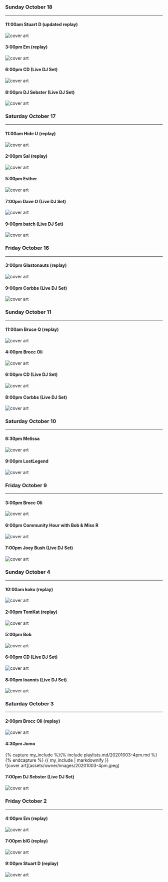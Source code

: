 ### Sunday October 18
---

#### 11:00am Stuart D (updated replay) <a href='https://open.spotify.com/playlist/7Me8qOaCLi7YROKG1Zvo8W' target='_blank' title='Go to playlist'> <i class='fab fa-spotify fa-inverse'></i></a>
![cover art](assets/owner/images/20200505-4pm.jpeg)

#### 3:00pm Em (replay) <a href='https://open.spotify.com/playlist/7Me8qOaCLi7YROKG1Zvo8W' target='_blank' title='Go to playlist'> <i class='fab fa-spotify fa-inverse'></i></a>
![cover art](assets/owner/images/20200503-1pm.jpeg)

#### 6:00pm CD (Live DJ Set) 
![cover art](assets/owner/images/20201018-6pm.jpeg)

#### 8:00pm DJ Sebster (Live DJ Set) 
![cover art](assets/owner/images/20201018-8pm.jpeg)


### Saturday October 17
---

#### 11:00am Hide U (replay) <a href='https://open.spotify.com/playlist/55gk2FuFTPna1FvM23gojU' target='_blank' title='Go to playlist'> <i class='fab fa-spotify fa-inverse'></i></a>
![cover art](assets/owner/images/20200809-12pm.jpeg)

#### 2:00pm Sal (replay) <a href='https://open.spotify.com/playlist/3I2hlEeToPgTS2Yins44CV?si=RVYzlSRGTDq8A2tlizEqbg' target='_blank' title='Go to playlist'> <i class='fab fa-spotify fa-inverse'></i></a>
![cover art](assets/owner/images/20200725-1pm.jpeg)

#### 5:00pm Esther <a href='https://open.spotify.com/playlist/1ZQxszbMZI9loGJIcKhJlo' target='_blank' title='Go to playlist'> <i class='fab fa-spotify fa-inverse'></i></a>
![cover art](assets/owner/images/20201017-5pm.jpeg)

#### 7:00pm Dave O (Live DJ Set) 
![cover art](assets/owner/images/20201017-7pm.jpeg)

#### 9:00pm batch (Live DJ Set) 
![cover art](assets/owner/images/20201017-9pm.jpeg)


### Friday October 16
---

#### 3:00pm Glastonauts (replay) <a href='https://open.spotify.com/playlist/3PJcANn5A6XdsggiAMECwg' target='_blank' title='Go to playlist'> <i class='fab fa-spotify fa-inverse'></i></a>
![cover art](assets/owner/images/20200411-8pm.jpeg)

#### 9:00pm Corbbs (Live DJ Set) 
![cover art](assets/owner/images/20201016-9pm.jpeg)


### Sunday October 11
---

#### 11:00am Bruce Q (replay) <a href='https://open.spotify.com/playlist/6PxAuLj9RnKHUDLXgDdXEh' target='_blank' title='Go to playlist'> <i class='fab fa-spotify fa-inverse'></i></a>
![cover art](assets/owner/images/20200406-2pm.jpeg)

#### 4:00pm Brocc Oli <a href='https://open.spotify.com/playlist/2EygY8ZZpfcmoAGPjX0YMd' target='_blank' title='Go to playlist'> <i class='fab fa-spotify fa-inverse'></i></a>
![cover art](assets/owner/images/20201011-4pm.jpeg)

#### 6:00pm CD (Live DJ Set) <a href='https://www.mixcloud.com/Glastonauts_Live/cd-something-electronica-this-way-comes/' target='_blank' title='Go to recording'> <i class='fab fa-mixcloud fa-inverse'></i></a>
![cover art](assets/owner/images/20201011-6pm.jpeg)

#### 8:00pm Corbbs (Live DJ Set) 
![cover art](assets/owner/images/20201011-8pm.jpeg)


### Saturday October 10
---

#### 6:30pm Melissa <a href='https://open.spotify.com/playlist/0ez9kXNfwkdY6NZyPlI9Df' target='_blank' title='Go to playlist'> <i class='fab fa-spotify fa-inverse'></i></a>
![cover art](assets/owner/images/20201010-6pm.jpeg)

#### 9:00pm LostLegend <a href='https://www.mixcloud.com/Glastonauts_Live/lostlegend-submerge/' target='_blank' title='Go to playlist'> <i class='fab fa-spotify fa-inverse'></i></a>
![cover art](assets/owner/images/20201010-9pm.jpeg)


### Friday October 9
---

#### 3:00pm Brocc Oli <a href='https://open.spotify.com/playlist/6plGdDHNwURUjio6zxDbBM' target='_blank' title='Go to playlist'> <i class='fab fa-spotify fa-inverse'></i></a>
![cover art](assets/owner/images/20201009-3pm.jpeg)

#### 6:00pm Community Hour with Bob & Miss R <a href='https://open.spotify.com/playlist/7JPlBpIkl7IhoyMTm1bflq' target='_blank' title='Go to playlist'> <i class='fab fa-spotify fa-inverse'></i></a>
![cover art](assets/owner/images/20200410-8pm.jpeg)

#### 7:00pm Joey Bush (Live DJ Set) <a href='https://www.mixcloud.com/Glastonauts_Live/joey-bush-extraterrestrial/' target='_blank' title='Go to recording'> <i class='fab fa-mixcloud fa-inverse'></i></a>
![cover art](assets/owner/images/20201009-7pm.jpeg)


### Sunday October 4
---

#### 10:00am koko (replay) <a href='https://open.spotify.com/playlist/11nec7NbvS9YTtuDlzxsyc' target='_blank' title='Go to playlist'> <i class='fab fa-spotify fa-inverse'></i></a>
![cover art](assets/owner/images/20200621-10am.jpeg)

#### 2:00pm TomKat (replay) <a href='https://open.spotify.com/playlist/5mnpgoiybVrQb5frN7jRrJ' target='_blank' title='Go to playlist'> <i class='fab fa-spotify fa-inverse'></i></a>
![cover art](assets/owner/images/20200604-4pm.jpeg)

#### 5:00pm Bob <a href='https://open.spotify.com/playlist/3hWG55YqbPSscj0qz0X1AO' target='_blank' title='Go to playlist'> <i class='fab fa-spotify fa-inverse'></i></a>
![cover art](assets/owner/images/20200429-6pm.jpeg)

#### 6:00pm CD (Live DJ Set) <a href='https://www.mixcloud.com/Glastonauts_Live/cd-isolation/' target='_blank' title='Go to recording'> <i class='fab fa-mixcloud fa-inverse'></i></a>
![cover art](assets/owner/images/20201004-6pm.jpeg)

#### 8:00pm Ioannis (Live DJ Set) <a href='https://www.mixcloud.com/Glastonauts_Live/ioannis-house-works/' target='_blank' title='Go to recording'> <i class='fab fa-mixcloud fa-inverse'></i></a>
![cover art](assets/owner/images/20201004-8pm.jpeg)



### Saturday October 3
---

#### 2:00pm Brocc Oli (replay) <a href='https://open.spotify.com/playlist/4i9hL7u39kNTr8zWhh7Da9' target='_blank' title='Go to playlist'> <i class='fab fa-spotify fa-inverse'></i></a>
![cover art](assets/owner/images/20200618-1pm.jpeg)

#### 4:30pm Jomo <a href='https://open.spotify.com/playlist/147jDtlZRBazolmdnS0ED7' target='_blank' title='Go to playlist'> <i class='fab fa-spotify fa-inverse'></i></a> <i class="expand fas fa-list-ol fa-inverse" onclick="$('div#20201003-4pm').slideToggle()" title="View tracklist"></i>
<div class="text-playlist" id="20201003-4pm">
{% capture my_include %}{% include playlists.md/20201003-4pm.md %}{% endcapture %}
{{ my_include | markdownify }}
</div>
![cover art](assets/owner/images/20201003-4pm.jpeg)

#### 7:00pm DJ Sebster (Live DJ Set) <a href='https://www.mixcloud.com/Glastonauts_Live/dj-sebster-now-thats-what-i-call-deep-vol2/' target='_blank' title='Go to recording'> <i class='fab fa-mixcloud fa-inverse'></i></a>
![cover art](assets/owner/images/20201003-7pm.jpeg)

### Friday October 2
---

#### 4:00pm Em (replay) <a href='https://open.spotify.com/playlist/77UwuX5xDu32bIGjhKCpmV' target='_blank' title='Go to playlist'> <i class='fab fa-spotify fa-inverse'></i></a>
![cover art](assets/owner/images/20200604-1pm.jpeg)

#### 7:00pm bIG (replay) <a href='https://open.spotify.com/playlist/3t6756doKov0e4CWXI9hYw' target='_blank' title='Go to playlist'> <i class='fab fa-spotify fa-inverse'></i></a>
![cover art](assets/owner/images/20200627-6pm.jpeg)

#### 9:00pm Stuart D (replay) <a href='https://open.spotify.com/playlist/12VIqUSA5VWo0KPpOvZFW5' target='_blank' title='Go to playlist'> <i class='fab fa-spotify fa-inverse'></i></a>
![cover art](assets/owner/images/20200906-12pm.jpeg)

